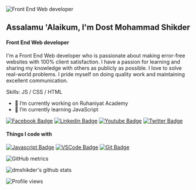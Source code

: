 ![Front End Web developer](https://scontent.fdac33-1.fna.fbcdn.net/v/t39.30808-6/271869031_960452121538917_3184168470230813039_n.png?_nc_cat=107&ccb=1-5&_nc_sid=e3f864&_nc_ohc=yFRaqScyRNQAX-9Q3zm&_nc_ht=scontent.fdac33-1.fna&oh=00_AT-VeKrnJ1l2VPSSI-OIi215F8U1fAfZpFvIz-TPsTLpLQ&oe=61FA89AA)
## Assalamu 'Alaikum, I'm Dost Mohammad Shikder
#### Front End Web developer
I'm a Front End Web developer who is passionate about making error-free websites with 100% client satisfaction. I have a passion for learning and sharing my knowledge with others as publicly as possible. I love to solve real-world problems. I pride myself on doing quality work and maintaining excellent communication. 

Skills: JS / CSS / HTML

- 🔭 I’m currently working on Ruhaniyat Academy 
- 🌱 I’m currently learning JavaScript 


[![Facebook Badge](https://img.shields.io/badge/Facebook-1877F2?style=for-the-badge&logo=facebook&logoColor=white)](https://facebook.com/dmshikder21)
[![Linkedin Badge](https://img.shields.io/badge/LinkedIn-0077B5?style=for-the-badge&logo=linkedin&logoColor=white)](https://www.linkedin.com/in/dmshikder) 
[![Youtube Badge](https://img.shields.io/badge/YouTube-FF0000?style=for-the-badge&logo=youtube&logoColor=white)](https://youtube.com/c/dostmohammadshikder) 
[![Twitter Badge](https://img.shields.io/badge/Twitter-1DA1F2?style=for-the-badge&logo=twitter&logoColor=white)](https://twitter.com/dmshikder21)

#### Things I code with
[![Javascript Badge](https://img.shields.io/badge/-Javascript-F0DB4F?style=for-the-badge&labelColor=black&logo=javascript&logoColor=F0DB4F)](#) [![VSCode Badge](https://img.shields.io/badge/Visual_Studio-5C2D91?style=for-the-badge&logo=visual%20studio&logoColor=white)](#) [![Git Badge](https://img.shields.io/badge/Git-F05032?style=for-the-badge&logo=git&logoColor=white)](#)
   

![GitHub metrics](https://metrics.lecoq.io/dmshikder)  

![dmshikder's github stats](https://github-readme-stats.vercel.app/api?username=dmshikder&count_private=true&theme=tokyonight&hide=contribs,prs)

![Profile views](https://gpvc.arturio.dev/dmshikder)  
